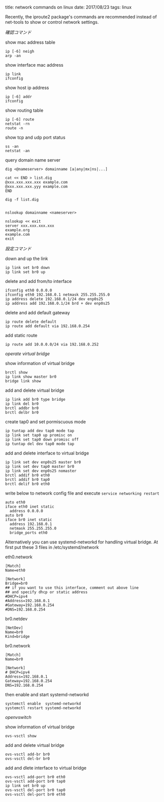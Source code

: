 title: network commands on linux
date: 2017/08/23
tags: linux

Recently, the iproute2 package's commands are recommended instead of net-tools to show or control network settings.

*確認コマンド*

show mac address table

	ip [-6] neigh
	arp -an

show interface mac address

	ip link
	ifconfig

show host ip address

	ip [-6] addr
	ifconfig

show routing table

	ip [-6] route
	netstat -rn
	route -n

show tcp and udp port status

	ss -an
	netstat -an

query domain name server

	dig <@nameserver> domainname [a|any|mx|ns|...]
	
	cat << END > list.dig
	@xxx.xxx.xxx.xxx example.com
	@xxx.xxx.xxx.yyy example.com
	END
	
	dig -f list.dig


	nslookup domainname <nameserver>
	
	nslookup << exit
	server xxx.xxx.xxx.xxx
	example.org
	example.com
	exit

*設定コマンド*

down and up the link

	ip link set br0 down
	ip link set br0 up

delete and add from/to interface

	ifconfig eth0 0.0.0.0
	ifconfig eth0 192.168.0.1 netmask 255.255.255.0
	ip address delete 192.168.0.1/24 dev enp0s25	
	ip address add 192.168.0.1/24 brd + dev enp0s25

delete and add default gateway

	ip route delete default
	ip route add default via 192.168.0.254

add static route

	ip route add 10.0.0.0/24 via 192.168.0.252

*operate virtual bridge*

show information of virtual bridge

	brctl show
	ip link show master br0
	bridge link show

add and delete virtual bridge

	ip link add br0 type bridge
	ip link del br0
	brctl addbr br0
	brctl delbr br0

create tap0 and set pormiscuous mode

	ip tuntap add dev tap0 mode tap
	ip link set tap0 up promisc on
	ip link set tap0 down promisc off
	ip tuntap del dev tap0 mode tap

add and delete interface to virtual bridge

	ip link set dev enp0s25 master br0
	ip link set dev tap0 master br0
	ip link set dev enp0s25 nomaster
	brctl addif br0 eth0
	brctl addif br0 tap0
	brctl delif br0 eth0

write below to network config file and execute `service networking restart`

	auto eth0
	iface eth0 inet static
	  address 0.0.0.0
	auto br0
	iface br0 inet static
	  address 192.168.0.1
	  netmask 255.255.255.0
	  bridge_ports eth0

Alternatively you can use systemd-networkd for handling virtual bridge.
At first put these 3 files in /etc/systemd/network

eth0.network

	[Match]
	Name=eth0
	
	[Network]
	Bridge=br0
	## if you want to use this interface, comment out above line
	## and specify dhcp or static address
	#DHCP=ipv4
	#Address=192.168.0.1
	#Gateway=192.168.0.254
	#DNS=192.168.0.254

br0.netdev

	[NetDev]
	Name=br0
	Kind=bridge

br0.network

	[Match]
	Name=br0
	
	[Network]
	# DHCP=ipv4
	Address=192.168.0.1
	Gateway=192.168.0.254
	DNS=192.168.0.254

then enable and start systemd-networkd

	systemctl enable  systemd-networkd
	systemctl restart systemd-networkd

*openvswitch*

show information of virtual bridge

	ovs-vsctl show

add and delete virtual bridge

	ovs-vsctl add-br br0
	ovs-vsctl del-br br0

add and dlete interface to virtual bridge

	ovs-vsctl add-port br0 eth0
	ovs-vsctl add-port br0 tap0
	ip link set br0 up
	ovs-vsctl del-port br0 tap0
	ovs-vsctl del-port br0 eth0

